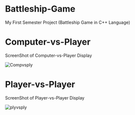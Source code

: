 # Battleship-Game
My First Semester Project (Battleship Game in C++ Language) 
# Computer-vs-Player
ScreenShot of Computer-vs-Player Display



![Compvsply](https://github.com/SidrahMalik/Battleship-Game/assets/158201665/ee72d32b-58fa-4675-acf3-2a3bda9332a0)

# Player-vs-Player

ScreenShot of Player-vs-Player Display

![plyvsply](https://github.com/SidrahMalik/Battleship-Game/assets/158201665/96a9e995-76e1-4281-bc2c-152a138e970c)
